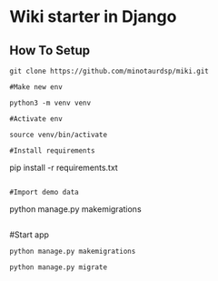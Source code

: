 # Wiki starter in Django

## How To Setup

```
git clone https://github.com/minotaurdsp/miki.git
```

```
#Make new env 

python3 -m venv venv
```

```
#Activate env 

source venv/bin/activate
```

```
#Install requirements 

```
pip install -r requirements.txt
```

#Import demo data
```
python manage.py makemigrations
```

```

#Start app
```
python manage.py makemigrations
```

```
python manage.py migrate
